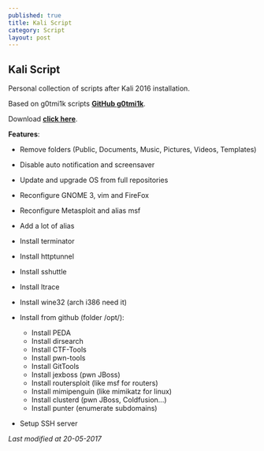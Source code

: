 ```yaml
---
published: true
title: Kali Script
category: Script
layout: post
---
```

## Kali Script 

Personal collection of scripts after Kali 2016 installation.

Based on g0tmi1k scripts [**GitHub g0tmi1k**](https://github.com/g0tmi1k/os-scripts).

Download [**click here**](http://red.tf/s/kali_setup.sh).

**Features**:
- Remove folders (Public, Documents, Music, Pictures, Videos, Templates)
- Disable auto notification and screensaver
- Update and upgrade OS from full repositories
- Reconfigure GNOME 3, vim and FireFox
- Reconfigure Metasploit and alias msf
- Add a lot of alias
- Install terminator
- Install httptunnel
- Install sshuttle
- Install ltrace
- Install wine32 (arch i386 need it)
- Install from github (folder /opt/):
	- Install PEDA
	- Install dirsearch
	- Install CTF-Tools
	- Install pwn-tools
	- Install GitTools
	- Install jexboss (pwn JBoss)
	- Install routersploit (like msf for routers)
	- Install mimipenguin (like mimikatz for linux)
	- Install clusterd (pwn JBoss, Coldfusion...)
	- Install punter (enumerate subdomains)

- Setup SSH server

*Last modified at 20-05-2017*